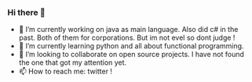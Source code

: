 ### Hi there 👋

<!--
**balbuenac/balbuenac** is a ✨ _special_ ✨ repository because its `README.md` (this file) appears on your GitHub profile.

Here are some ideas to get you started:

- 🔭 I’m currently working on ...
- 🌱 I’m currently learning ...
- 👯 I’m looking to collaborate on ...
- 🤔 I’m looking for help with ...
- 💬 Ask me about ...
- 📫 How to reach me: ...
- 😄 Pronouns: ...
- ⚡ Fun fact: ...
-->
- 🔭 I’m currently working on java as main language. Also did c# in the past. Both of them for corporations. But im not evel so dont judge !
- 🌱 I’m currently learning python and all about functional programming.
- 👯 I’m looking to collaborate on open source projects. I have not found the one that got my attention yet.
- 📫 How to reach me: twitter !
